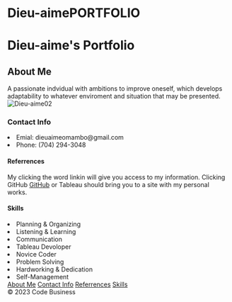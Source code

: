 # Dieu-aimePORTFOLIO
<!DOCTYPE html>
<html lang="en">
<head>
     <meta charset="UTF-8">
     <meta http-equiv="X-UA-Compatible" content="IE=edge">
     <meta name="viewport" content="width=device-width, initial-scale=1.0">
     <title>Document</title>
</head>
<body>
 <main>
  <h1 class= "Main Header(Title)">Dieu-aime's Portfolio </h1>
 <section id= "AboutMe">
   <h2>About Me</h2>
  <d1 class= "Brief Biography">A passionate indvidual with ambitions to improve oneself, which develops adaptability to whatever enviroment and situation that may be presented.</d1>
  <!-- photo -->
     <img src="Dieu-aime02.jpg" alt="Dieu-aime02">
   </section>
<section id= "ContactInfo">
 <h3> Contact Info </h3>
 <u1>
      <li>Emial: dieuaimeomambo@gmail.com </li>
      <li>Phone:  (704) 294-3048</li>
 </u1>
 </section>
 <section id= "Referrences">
  <h4>Referrences</h4>
  <d2> My clicking the word linkin <link rel="linkin" href="https://www.linkedin.com/in/dieu-aime-omambo-83044b265/"> will give you access to my information. Clicking GitHub <a href="https://github.com/Supersymbol">GitHub</a> or Tableau <link rel="Tableau" href="https://public.tableau.com/app/profile/dieu.aime.omambo"> should bring you to a site with my personal works.</d2>
 </section>
     <section id= "Skills">
     <h4>Skills</h4>
  <u1>
     <li>Planning & Organizing</li>
     <li>Listening & Learning</li>
     <li>Communication</li>
     <li>Tableau Devoloper</li>
     <li>Novice Coder</li>
     <li>Problem Solving</li>
     <li>Hardworking & Dedication</li>
    <li>Self-Management</li>
</u1>
     </section>
  <!-- -->
  <!-- -->
</main>
     <nav>
          <a href= "#AboutMe">About Me</a>
          <a href= "#ContactInfo">Contact Info</a>
          <a href= "#Referrences">Referrences</a>
          <a href= "#Skills">Skills</a>
     </nav>
     <footer>
          &copy; 2023 Code Business
     </footer>
</body>
